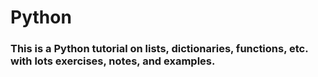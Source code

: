 # Python 
### This is a Python tutorial on lists, dictionaries, functions, etc. with lots exercises, notes, and examples.


